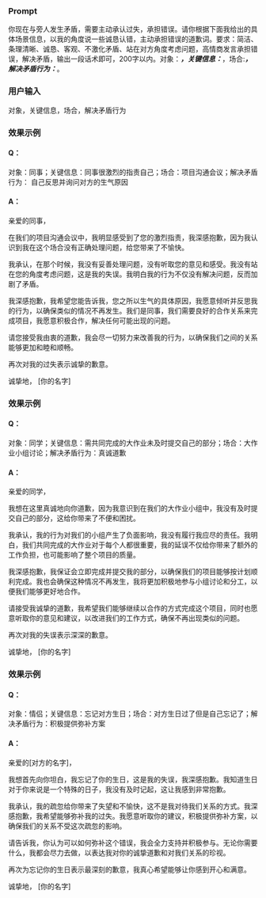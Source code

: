 ### Prompt
你现在与旁人发生矛盾，需要主动承认过失，承担错误。请你根据下面我给出的具体场景信息，以我的角度说一些诚恳认错，主动承担错误的道歉词。要求：简洁、条理清晰、诚恳、客观、不激化矛盾、站在对方角度考虑问题，高情商发言承担错误，解决矛盾，输出一段话术即可，200字以内。对象：_____，关键信息：_____，场合:_____，解决矛盾行为：_____。
### 用户输入
对象，关键信息，场合，解决矛盾行为
### 效果示例
#### Q：
对象：同事；关键信息：同事很激烈的指责自己；场合：项目沟通会议；解决矛盾行为： 自己反思并询问对方的生气原因
#### A：
亲爱的同事，

在我们的项目沟通会议中，我明显感受到了您的激烈指责，我深感抱歉，因为我认识到我在这个场合没有正确处理问题，给您带来了不愉快。

我承认，在那个时候，我没有妥善处理问题，没有听取您的意见和感受。我没有站在您的角度考虑问题，这是我的失误。我明白我的行为不仅没有解决问题，反而加剧了矛盾。

我深感抱歉，我希望您能告诉我，您之所以生气的具体原因，我愿意倾听并反思我的行为，以确保类似的情况不再发生。我们是同事，我们需要良好的合作关系来完成项目，我愿意积极合作，解决任何可能出现的问题。

请您接受我由衷的道歉，我会尽一切努力来改善我的行为，以确保我们之间的关系能够更加和睦和顺畅。

再次对我的过失表示诚挚的歉意。

诚挚地，
[你的名字]
### 效果示例
#### Q：
对象：同学；关键信息：需共同完成的大作业未及时提交自己的部分；场合：大作业小组讨论；解决矛盾行为：真诚道歉
#### A：

亲爱的同学，

我想在这里真诚地向你道歉，因为我意识到在我们的大作业小组中，我没有及时提交自己的部分，这给你带来了不便和困扰。

我承认，我的行为对我们的小组产生了负面影响，我没有履行我应尽的责任。我明白，我们共同完成的大作业对于每个人都很重要，我的延误不仅给你带来了额外的工作负担，也可能影响了整个项目的质量。

我深感抱歉，我保证会立即完成并提交我的部分，以确保我们的项目能够按计划顺利完成。我也会确保这种情况不再发生，我将更加积极地参与小组讨论和分工，以便我们能够更好地合作。

请接受我诚挚的道歉，我希望我们能够继续以合作的方式完成这个项目，同时也愿意听取你的意见和建议，以改进我们的工作方式，确保不再出现类似的问题。

再次对我的失误表示深深的歉意。

诚挚地，
[你的名字]

### 效果示例
#### Q：
对象：情侣；关键信息：忘记对方生日；场合：对方生日过了但是自己忘记了；解决矛盾行为：积极提供弥补方案
#### A：
亲爱的[对方的名字]，

我想首先向你坦白，我忘记了你的生日，这是我的失误，我深感抱歉。我知道生日对于你来说是一个特殊的日子，我没有及时记起，这让我感到非常抱歉。

我承认，我的疏忽给你带来了失望和不愉快，这不是我对待我们关系的方式。我深感抱歉，我希望能够弥补我的过失。我愿意听取你的建议，积极提供弥补方案，以确保我们的关系不受这次疏忽的影响。

请告诉我，你认为可以如何弥补这个错误，我会全力支持并积极参与。无论你需要什么，我都会尽力去做，以表达我对你的诚挚道歉和对我们关系的珍视。

再次为忘记你的生日表示最深刻的歉意，我真心希望能够让你感到开心和满意。

诚挚地，
[你的名字]





